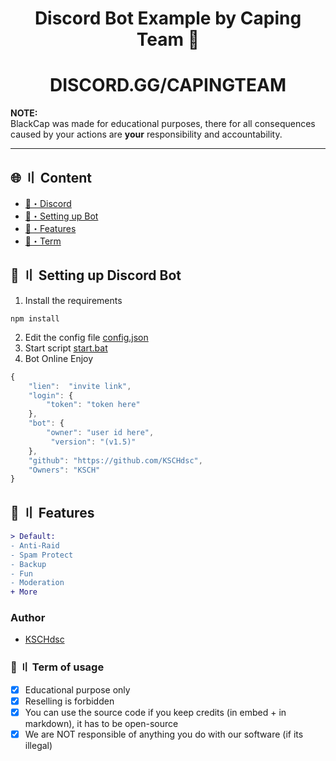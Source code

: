 
<h1 align="center">
  Discord Bot Example by Caping Team 🔰
</h1>
<h1 align="center">
  DISCORD.GG/CAPINGTEAM
</h1>


**NOTE:** \
BlackCap was made for educational purposes, there for all consequences caused by your actions are **your** responsibility and accountability.

---

## <a id="content"></a>🌐 〢 Content

- [🌌・Discord](https://discord.gg/capingteam)
- [🎉・Setting up Bot](#setup)
- [🔰・Features](#features)
- [💼・Term](#Term)


## <a id="setup"></a> 📁 〢 Setting up Discord Bot


1. Install the requirements 
```
npm install
```

2. Edit the config file [config.json](https://github.com/CapingTeam/Discord-Bot-Example/blob/main/config.json)
4. Start script [start.bat](https://github.com/CapingTeam/Discord-Bot-Example/blob/main/start.bat)
5. Bot Online Enjoy


```js
{
    "lien":  "invite link",
    "login": { 
        "token": "token here"
    },
    "bot": { 
        "owner": "user id here",
         "version": "(v1.5)"
    },
    "github": "https://github.com/KSCHdsc",
    "Owners": "KSCH"
}
```


## <a id="features"></a>🔰 〢 Features

```diff
> Default:
- Anti-Raid
- Spam Protect
- Backup
- Fun
- Moderation
+ More
```




### Author
- [KSCHdsc](https://github.com/KSCHdsc)


### <a id="Term"></a>💼 〢 Term of usage

- [x] Educational purpose only
- [x] Reselling is forbidden
- [x] You can use the source code if you keep credits (in embed + in markdown), it has to be open-source
- [x] We are NOT responsible of anything you do with our software (if its illegal)
